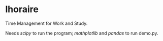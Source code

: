 # lhoraire

Time Management for Work and Study.

Needs _scipy_ to run the program; _mathplotlib_ and _pandas_ to run demo.py.
